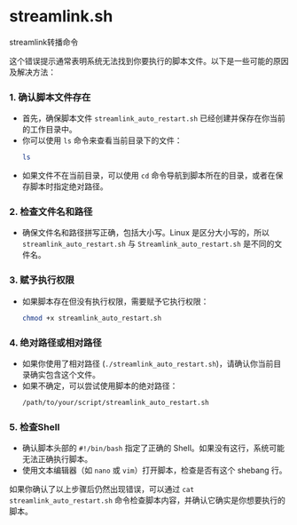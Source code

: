 # streamlink.sh
streamlink转播命令

这个错误提示通常表明系统无法找到你要执行的脚本文件。以下是一些可能的原因及解决方法：

### 1. **确认脚本文件存在**
   - 首先，确保脚本文件 `streamlink_auto_restart.sh` 已经创建并保存在你当前的工作目录中。
   - 你可以使用 `ls` 命令来查看当前目录下的文件：
     ```bash
     ls
     ```
   - 如果文件不在当前目录，可以使用 `cd` 命令导航到脚本所在的目录，或者在保存脚本时指定绝对路径。

### 2. **检查文件名和路径**
   - 确保文件名和路径拼写正确，包括大小写。Linux 是区分大小写的，所以 `streamlink_auto_restart.sh` 与 `Streamlink_auto_restart.sh` 是不同的文件名。

### 3. **赋予执行权限**
   - 如果脚本存在但没有执行权限，需要赋予它执行权限：
     ```bash
     chmod +x streamlink_auto_restart.sh
     ```

### 4. **绝对路径或相对路径**
   - 如果你使用了相对路径 (`./streamlink_auto_restart.sh`)，请确认你当前目录确实包含这个文件。
   - 如果不确定，可以尝试使用脚本的绝对路径：
     ```bash
     /path/to/your/script/streamlink_auto_restart.sh
     ```

### 5. **检查Shell**
   - 确认脚本头部的 `#!/bin/bash` 指定了正确的 Shell。如果没有这行，系统可能无法正确执行脚本。
   - 使用文本编辑器（如 `nano` 或 `vim`）打开脚本，检查是否有这个 shebang 行。

如果你确认了以上步骤后仍然出现错误，可以通过 `cat streamlink_auto_restart.sh` 命令检查脚本内容，并确认它确实是你想要执行的脚本。
